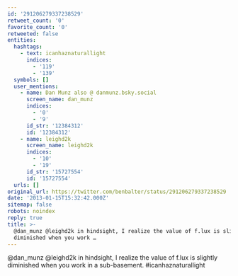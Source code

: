 ```yaml
---
id: '291206279337238529'
retweet_count: '0'
favorite_count: '0'
retweeted: false
entities:
  hashtags:
    - text: icanhaznaturallight
      indices:
        - '119'
        - '139'
  symbols: []
  user_mentions:
    - name: Dan Munz also @ danmunz.bsky.social
      screen_name: dan_munz
      indices:
        - '0'
        - '9'
      id_str: '12384312'
      id: '12384312'
    - name: leighd2k
      screen_name: leighd2k
      indices:
        - '10'
        - '19'
      id_str: '15727554'
      id: '15727554'
  urls: []
original_url: https://twitter.com/benbalter/status/291206279337238529
date: '2013-01-15T15:32:42.000Z'
sitemap: false
robots: noindex
reply: true
title: >-
  @dan_munz @leighd2k in hindsight, I realize the value of f.lux is slightly
  diminished when you work …
---
```


@dan_munz @leighd2k in hindsight, I realize the value of f.lux is slightly diminished when you work in a sub-basement. #icanhaznaturallight